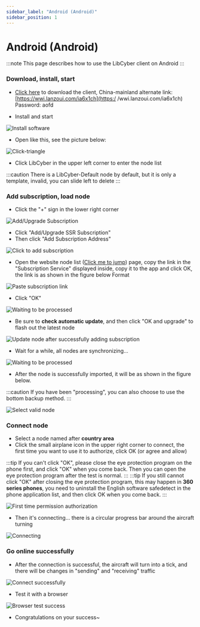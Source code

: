 ```yaml
---
sidebar_label: "Android (Android)"
sidebar_position: 1
---
```

# Android (Android)

:::note
This page describes how to use the LibCyber ​​client on Android
:::

### Download, install, start
- [Click here](https://panel.libcyber.xyz/clients/libcyber-android.apk) to download the client, China-mainland alternate link: [https://wwi.lanzoui.com/ia6x1ch](https:/ /wwi.lanzoui.com/ia6x1ch) Password: aofd

- Install and start

![Install software][install-apk]

- Open like this, see the picture below:

![Click-triangle][click-triangle]

- Click LibCyber ​​in the upper left corner to enter the node list

:::caution
There is a LibCyber-Default node by default, but it is only a template, invalid, you can slide left to delete
:::

### Add subscription, load node
- Click the "+" sign in the lower right corner

![Add/Upgrade Subscription][add-sub02]

- Click "Add/Upgrade SSR Subscription"
- Then click "Add Subscription Address"

![Click to add subscription][add-sub03]

- Open the website node list ([Click me to jump](https://panel.libcyber.xyz/nodeList)) page, copy the link in the "Subscription Service" displayed inside, copy it to the app and click OK, the link is as shown in the figure below Format

![Paste subscription link][paste-sub-link]

- Click "OK"

![Waiting to be processed][processing]

- Be sure to **check automatic update**, and then click "OK and upgrade" to flash out the latest node

![Update node after successfully adding subscription][update-node]

- Wait for a while, all nodes are synchronizing...

![Waiting to be processed][processing]

- After the node is successfully imported, it will be as shown in the figure below.

:::caution
If you have been "processing", you can also choose to use the bottom backup method.
:::

![Select valid node][select-node]

### Connect node
- Select a node named after **country area**
- Click the small airplane icon in the upper right corner to connect, the first time you want to use it to authorize, click OK (or agree and allow)

:::tip
If you can't click "OK", please close the eye protection program on the phone first, and click "OK" when you come back. Then you can open the eye protection program after the test is normal.
:::
:::tip
If you still cannot click "OK" after closing the eye protection program, this may happen in **360 series phones**, you need to uninstall the English software safedetect in the phone application list, and then click OK when you come back.
:::

![First time permission authorization][allow-permission]

- Then it's connecting... there is a circular progress bar around the aircraft turning

![Connecting][connecting]

### Go online successfully
- After the connection is successful, the aircraft will turn into a tick, and there will be changes in "sending" and "receiving" traffic

![Connect successfully][connect-success]

- Test it with a browser

![Browser test success][browser-success]

- Congratulations on your success~

[install-apk]: https://cdn.jsdelivr.net/gh/LibCyber/docs-cdn@v1.0.0/assets/shaman-android/shaman-install.jpg "Install the software"
[click-triangle]: https://cdn.jsdelivr.net/gh/LibCyber/docs-cdn@v1.0.0/assets/shaman-android/shaman-enter-node-select-list.jpg "Click the inverted triangle"
[add-sub02]: https://cdn.jsdelivr.net/gh/LibCyber/docs-cdn@v1.0.0/assets/shaman-android/shaman-add-sub02.jpg "Add/Upgrade Subscription"
[add-sub03]: https://cdn.jsdelivr.net/gh/LibCyber/docs-cdn@v1.0.0/assets/shaman-android/shaman-add-sub03.jpg "Click to add subscription"
[paste-sub-link]: https://cdn.jsdelivr.net/gh/LibCyber/docs-cdn@v1.0.0/assets/shaman-android/shaman-add-sub-link.jpg "Paste Subscription Link"
[processing]: https://cdn.jsdelivr.net/gh/LibCyber/docs-cdn@v1.0.0/assets/shaman-android/shaman-processing.jpg "Awaiting processing"
[update-node]: https://cdn.jsdelivr.net/gh/LibCyber/docs-cdn@v1.0.0/assets/shaman-android/shaman-add-sub-success.jpg "Update node after successfully adding subscription "
[select-node]: https://cdn.jsdelivr.net/gh/LibCyber/docs-cdn@v1.0.0/assets/shaman-android/shaman-processing.jpg "Select a valid node"
[allow-permission]: https://cdn.jsdelivr.net/gh/LibCyber/docs-cdn@v1.0.0/assets/shaman-android/shaman-select-node.jpg "Authorization allowed for the first time"
[connecting]: https://cdn.jsdelivr.net/gh/LibCyber/docs-cdn@v1.0.0/assets/shaman-android/shaman-first-connect-permission.jpg "Connecting"
[connect-success]: https://cdn.jsdelivr.net/gh/LibCyber/docs-cdn@v1.0.0/assets/shaman-android/shaman-connect-success.jpg "Connected successfully"
[browser-success]: https://cdn.jsdelivr.net/gh/LibCyber/docs-cdn@v1.0.0/assets/shaman-android/success.jpg "Browser test success"